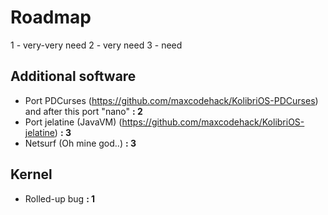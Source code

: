 # Roadmap
1 - very-very need
2 - very need
3 - need

## Additional software
* Port PDCurses (https://github.com/maxcodehack/KolibriOS-PDCurses) and after this port "nano" **: 2**
* Port jelatine (JavaVM) (https://github.com/maxcodehack/KolibriOS-jelatine) **: 3**
* Netsurf (Oh mine god..) **: 3**
## Kernel
* Rolled-up bug **: 1**

